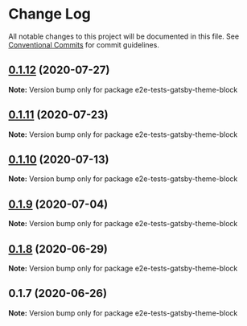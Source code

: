# Change Log

All notable changes to this project will be documented in this file.
See [Conventional Commits](https://conventionalcommits.org) for commit guidelines.

## [0.1.12](https://github.com/reflexjs/reflex/compare/e2e-tests-gatsby-theme-block@0.1.11...e2e-tests-gatsby-theme-block@0.1.12) (2020-07-27)

**Note:** Version bump only for package e2e-tests-gatsby-theme-block





## [0.1.11](https://github.com/reflexjs/reflex/compare/e2e-tests-gatsby-theme-block@0.1.10...e2e-tests-gatsby-theme-block@0.1.11) (2020-07-23)

**Note:** Version bump only for package e2e-tests-gatsby-theme-block





## [0.1.10](https://github.com/reflexjs/reflex/compare/e2e-tests-gatsby-theme-block@0.1.9...e2e-tests-gatsby-theme-block@0.1.10) (2020-07-13)

**Note:** Version bump only for package e2e-tests-gatsby-theme-block





## [0.1.9](https://github.com/reflexjs/reflex/compare/e2e-tests-gatsby-theme-block@0.1.8...e2e-tests-gatsby-theme-block@0.1.9) (2020-07-04)

**Note:** Version bump only for package e2e-tests-gatsby-theme-block





## [0.1.8](https://github.com/reflexjs/reflex/compare/e2e-tests-gatsby-theme-block@0.1.7...e2e-tests-gatsby-theme-block@0.1.8) (2020-06-29)

**Note:** Version bump only for package e2e-tests-gatsby-theme-block





## 0.1.7 (2020-06-26)

**Note:** Version bump only for package e2e-tests-gatsby-theme-block
